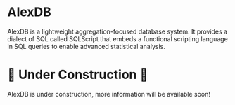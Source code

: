 # AlexDB

AlexDB is a lightweight aggregation-focused database system. It provides a dialect of SQL called SQLScript that embeds a functional scripting language in SQL queries to enable advanced statistical analysis.

# 🚧 Under Construction 🚧

AlexDB is under construction, more information will be available soon!